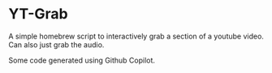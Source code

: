 # YT-Grab

A simple homebrew script to interactively grab a section of a youtube video. Can also just grab the audio.

Some code generated using Github Copilot.


